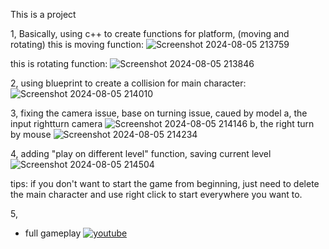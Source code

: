 This is a project

1,
Basically, using c++ to create functions for platform, (moving and rotating)
this is moving function:
![Screenshot 2024-08-05 213759](https://github.com/user-attachments/assets/06e604ed-a945-4958-916d-e659af7dea51)


this is rotating function:
![Screenshot 2024-08-05 213846](https://github.com/user-attachments/assets/016b21fa-48e2-41fd-8307-f86c3eb5ace5)


2,
using blueprint to create a collision for main character:
![Screenshot 2024-08-05 214010](https://github.com/user-attachments/assets/cf4654f2-2369-46a8-89e9-fa07cb413c25)


3, 
fixing the camera issue, base on turning issue, caued by model 
a, the input rightturn camera
![Screenshot 2024-08-05 214146](https://github.com/user-attachments/assets/d12d2720-9739-420b-aef8-dbb82bda4a4a)
b, the right turn by mouse
![Screenshot 2024-08-05 214234](https://github.com/user-attachments/assets/43260a9b-c2ab-48e3-bc7a-07874a2866b1)



4,
adding "play on different level" function, saving current level
![Screenshot 2024-08-05 214504](https://github.com/user-attachments/assets/2a668e05-059e-4501-8167-015ad1fc3475)

tips: if you don't want to start the game from beginning, just need to delete the main character and use right click to start everywhere you want to.

5, 
- full gameplay
[![youtube](https://img.shields.io/badge/video-Bilibili-red)](https://youtu.be/LUYr-PteY20)


